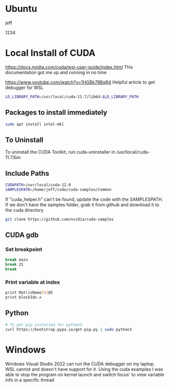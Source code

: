 # Ubuntu

jeff

1234

# Local Install of CUDA

https://docs.nvidia.com/cuda/wsl-user-guide/index.html This documentation got me up and running in no time

https://www.youtube.com/watch?v=1HGBk78BqR4 Helpful article to get debugger for WSL

```sh
LD_LIBRARY_PATH=/usr/local/cuda-11.7/lib64:$LD_LIBRARY_PATH
```

## Packages to install immediately

```sh
sudo apt install intel-mkl
```

## To Uninstall

To uninstall the CUDA Toolkit, run cuda-uninstaller in /usr/local/cuda-11.7/bin

## Include Paths

```sh
CUDAPATH=/usr/local/cuda-12.0
SAMPLESPATH=/home/jeff/code/cuda-samples/Common
```

If "cuda_helper.h" can't be found, update the code with the SAMPLESPATH. If we don't have the samples folder, grab it from github and download it to the cuda directory

```sh
git clone https://github.com/nvidia/cuda-samples
```

## CUDA gdb

### Set breakpoint

```sh
break main
break 21
break 
```

### Print variable at index

```sh
print MatrixName[0]@5
print blockIdx.x
```

## Python

```sh
# To get pip installed for python3
curl https://bootstrap.pypa.io/get-pip.py | sudo python3
```

# Windows

Windows Visual Studio 2022 can run the CUDA debugger on my laptop. WSL cannot and doesn't have support for it.
Using the cuda examples I was able to stop the program on kernel launch and switch focus' to view variable info in a specific thread
